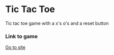 # Tic Tac Toe

Tic tac toe game with a x's o's and a reset button

### Link to game

[Go to site](http://pbcs.us/~jmartin/tic_tac_toe/)
